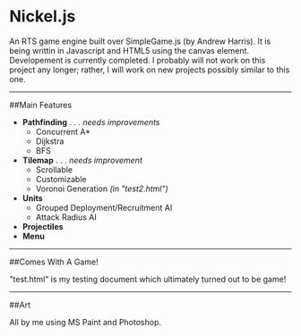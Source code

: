 # Nickel.js

An RTS game engine built over SimpleGame.js (by Andrew Harris). It is being writtin in Javascript and HTML5 using the canvas element. Developement is currently completed. I probably will not work on this project any longer; rather, I will work on new projects possibly similar to this one.

---

##Main Features
 - **Pathfinding** . . . *needs improvements*
   - Concurrent A*
   - Dijkstra
   - BFS
 - **Tilemap** . . . *needs improvement*
   - Scrollable
   - Customizable
   - Voronoi Generation *(in "test2.html")*
 - **Units**
   - Grouped Deployment/Recruitment AI
   - Attack Radius AI
 - **Projectiles**
 - **Menu**
 
---

##Comes With A Game!
 
"test.html" is my testing document which ultimately turned out to be game!
 
---

##Art

All by me using MS Paint and Photoshop.
 
